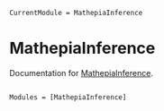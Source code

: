 ```@meta
CurrentModule = MathepiaInference
```

# MathepiaInference

Documentation for [MathepiaInference](https://github.com/Song921012/MathepiaInference.jl).

```@index
```

```@autodocs
Modules = [MathepiaInference]
```
